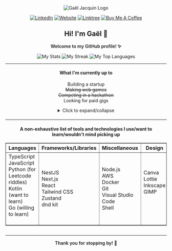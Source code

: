 **_<div align="center">_**
![Gaël Jacquin Logo](./assets/banner.gif)
**_</div>_**

**_<div align="center">_**
[![LinkedIn](https://img.shields.io/badge/LinkedIn-blue?style=flat&logo=linkedin&logoColor=white)](https://linkedin.com/in/gaeljacquin) [![Website](https://deploy-badge.vercel.app/vercel/gaeldle)](https://gaeljacquin.com/) [![Linktree](https://img.shields.io/badge/Linktree-darkgreen?style=flat&logo=linktree&logoColor=white)](https://linktr.ee/gaeljacquin) [![Buy Me A Coffee](https://img.shields.io/badge/Buy%20Me%20A%20Coffee-orange?style=flat&logo=buymeacoffee&logoColor=white`)](https://buymeacoffee.com/gaeljacquin)
**_</div>_**


**_<div align="center">_**
## Hi! I'm Gaël 👋
**_</div>_**

<p align="center" style="font-weight: 600;">
  Welcome to my GitHub profile! ✨
</p>

**_<div align="center">_**
![My Stats](https://github-readme-stats.vercel.app/api?username=gaeljacquin&theme=vue-dark&show_icons=true&hide_border=true&count_private=true)
![My Streak](https://github-readme-streak-stats.herokuapp.com/?user=gaeljacquin&theme=vue-dark&hide_border=true)
![My Top Languages](https://github-readme-stats.vercel.app/api/top-langs/?username=gaeljacquin&theme=vue-dark&show_icons=true&hide_border=true&layout=compact)
**_</div>_**

---

**_<div align="center">_**
#### What I'm currently up to
**_</div>_**

**_<div align="center">_**
  Building a startup  
  ~~Making web games~~  
  ~~Competing in a hackathon~~  
  Looking for paid gigs
**_</div>_**

<div align="center" style="margin-bottom: 20px;">
  <details>
    <summary>Click to expand/collapse</summary>
    Learning event sourcing, event-driven & microservices architectures  
  </details>
</div>

---

**_<div align="center">_**
#### A non-exhaustive list of tools and technologies I use/want to learn/wouldn't mind picking up
**_</div>_**

<div align="center" style="margin-bottom: 30px;">
  <table border="1">
    <thead>
      <tr>
        <th>Languages</th>
        <th>Frameworks/Libraries</th>
        <th>Miscellaneous</th>
        <th>Design</th>
      </tr>
    </thead>
    <tbody>
      <tr>
        <td>TypeScript<br>JavaScript<br>Python (for Leetcode riddles)<br>Kotlin (want to learn)<br>Go (willing to learn)<br><br></td>
        <td>NestJS<br>Next.js<br>React<br>Tailwind CSS<br>Zustand<br>dnd kit<br></td>
        <td>Node.js<br>AWS<br>Docker<br>Git<br>Visual Studio Code<br>Shell</td>
        <td>Canva<br>Lottie<br>Inkscape<br>GIMP<br><br><br></td>
      </tr>
    </tbody>
  </table>
</div>

---

<div align="center" style="margin-top: 15px;">
  <p style="font-weight: 600;">
    Thank you for stopping by! 🙏
  </p>
</div>
